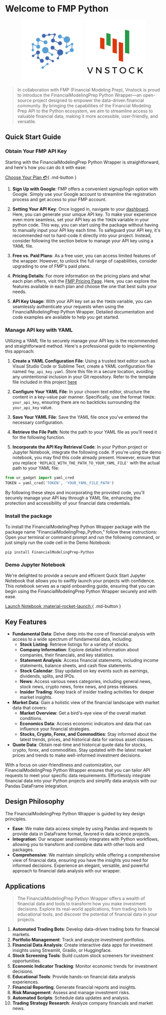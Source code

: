 # Welcome to FMP Python

<div id="logo" align="center">
    <img src="./assets/fmp_logo.png" alt= "logo"/>
    <img src = "./assets/vnstock_logo_color.png" alt="vnstock_logo"/>
</div>

> In collaboration with FMP (Financial Modeling Prep), Vnstock is proud to introduce the FinancialModelingPrep Python Wrapper—an open-source project designed to empower the data-driven financial community. By bringing the capabilities of the Financial Modeling Prep API to the Python ecosystem, we aim to streamline access to valuable financial data, making it more accessible, user-friendly, and versatile.

## Quick Start Guide
### Obtain Your FMP API Key

Starting with the FinancialModelingPrep Python Wrapper is straightforward, and here's how you can do it with ease:

[Choose Your Plan :credit_card:](https://site.financialmodelingprep.com/developer/docs/pricing?utm_source=thinhvu&utm_medium=FMP_Python_Package_Docs){ .md-button }

1. **Sign Up with Google**: FMP offers a convenient signup/login option with Google. Simply use your Google account to streamline the registration process and get access to your FMP account.
    
2. **Setting Your API Key**: Once logged in, navigate to your [dashboard](https://site.financialmodelingprep.com/developer/docs/dashboard). Here, you can generate your unique API key. To make your experience even more seamless, set your API key as the `TOKEN` variable in your python code. This way, you can start using the package without having to manually input your API key each time. 
To safeguard your API key, it's recommended not to hard-code it directly into your project. Instead, consider following the section below to manage your API key using a YAML file.
    
3. **Free vs. Paid Plans**: As a free user, you can access limited features of the wrapper. However, to unlock the full range of capabilities, consider upgrading to one of FMP's paid plans.
    
4. **Pricing Details**: For more information on the pricing plans and what each plan offers, visit the [FMP Pricing Page](https://site.financialmodelingprep.com/developer/docs/pricing?utm_source=thinhvu&utm_medium=FMP_Python_Package_Docs). Here, you can explore the features available in each plan and choose the one that best suits your needs.
    
5. **API Key Usage**: With your API key set as the `TOKEN` variable, you can seamlessly authenticate your requests when using the FinancialModelingPrep Python Wrapper. Detailed documentation and code examples are available to help you get started.

### Manage API key with YAML
Utilizing a YAML file to securely manage your API key is the recommended and straightforward method. Here's a professional guide to implementing this approach:

1. **Create a YAML Configuration File**: Using a trusted text editor such as Visual Studio Code or Sublime Text, create a YAML configuration file named `fmp_api_key.yaml`. Store this file in a secure location, avoiding any unintentional inclusion in your Git repository. Refer to the template file included in this project [here](https://github.com/thinh-vu/FinancialModelingPrep/blob/main/docs/secret_template.yml)
    
2. **Configure Your YAML File**: In your chosen text editor, structure the content in a key-value pair manner. Specifically, use the format `TOKEN: your_api_key`, ensuring there are no backticks surrounding the `your_api_key` value.
    
3. **Save Your YAML File**: Save the YAML file once you've entered the necessary configuration.
    
4. **Retrieve the File Path**: Note the path to your YAML file as you'll need it for the following function.
    
5. **Incorporate the API Key Retrieval Code**: In your Python project or Jupyter Notebook, integrate the following code. If you're using the demo notebook, you may find this code already present. However, ensure that you replace `'REPLACE_WITH_THE_PATH_TO_YOUR_YAML_FILE'` with the actual path to your YAML file:

```python
from ur_gadget import yaml_cred
TOKEN = yaml_cred('TOKEN', 'YOUR_YAML_FILE_PATH')
```

By following these steps and incorporating the provided code, you'll securely manage your API key through a YAML file, enhancing the protection and accessibility of your financial data credentials.

### Install the package

To install the FinancialModelingPrep Python Wrapper package with the package name "FinancialModelingPrep_Python," follow these instructions:
Open your terminal or command prompt and run the following command, or just simply run the code cell in the Demo Notebook:

```
pip install FinancialModelingPrep-Python
```

### Demo Jupyter Notebook

We're delighted to provide a secure and efficient Quick Start Jupyter Notebook that allows you to swiftly launch your projects with confidence. This notebook serves as a rapid onboarding guide, ensuring that you can begin using the FinancialModelingPrep Python Wrapper securely and with ease.


[Launch Notebook :material-rocket-launch:](#){ .md-button }

## Key Features

- **Fundamental Data**: Delve deep into the core of financial analysis with access to a wide spectrum of fundamental data, including:
    - **Stock Listing**: Retrieve listings for a variety of stocks.
    - **Company Information**: Explore detailed information about companies, their financials, and key statistics.
    - **Statement Analysis**: Access financial statements, including income statements, balance sheets, and cash flow statements.
    - **Stock Calendar**: Stay updated on key events such as earnings, dividends, splits, and IPOs.
    - **News**: Access various news categories, including general news, stock news, crypto news, forex news, and press releases.
    - **Insider Trading**: Keep track of insider trading activities for deeper market insights.
- **Market Data**: Gain a holistic view of the financial landscape with market data that covers:
    - **Market Overview**: Get a bird's-eye view of the overall market conditions.
    - **Economics Data**: Access economic indicators and data that can influence your financial strategies.
    - **Stocks, Crypto, Forex, and Commodities**: Stay informed about the latest trends, prices, and historical data for various asset classes.
- **Quote Data**: Obtain real-time and historical quote data for stocks, crypto, forex, and commodities. Stay updated with the latest market prices and trends to make well-informed investment decisions.

With a focus on user-friendliness and customization, our FinancialModelingPrep Python Wrapper ensures that you can tailor API requests to meet your specific data requirements. Effortlessly integrate financial data into your Python projects and simplify data analysis with our Pandas DataFrame integration.

## Design Philosophy

The FinancialModelingPrep Python Wrapper is guided by key design principles.

- **Ease**: We make data access simple by using Pandas and requests to provide data in DataFrame format, favored in data science projects.
- **Integration**: Our wrapper seamlessly integrates with Python workflows, allowing you to transform and combine data with other tools and packages.
- **Comprehensive**: We maintain simplicity while offering a comprehensive view of financial data, ensuring you have the insights you need for informed decisions.
Experience an elegant, versatile, and powerful approach to financial data analysis with our wrapper.


## Applications

> The FinancialModelingPrep Python Wrapper offers a wealth of financial data and tools to transform how you make investment decisions. Explore its real-world applications, from trading bots to educational tools, and discover the potential of financial data in your projects.

1. **Automated Trading Bots**: Develop data-driven trading bots for financial markets.
2. **Portfolio Management**: Track and analyze investment portfolios.
3. **Financial Data Analysis**: Create interactive data apps for investment insights using Streamlit, Gradio, or Huggingface.
4. **Stock Screening Tools**: Build custom stock screeners for investment opportunities.
5. **Economic Indicator Tracking**: Monitor economic trends for investment decisions.
6. **Educational Tools**: Provide hands-on financial data analysis experiences.
7. **Financial Reporting**: Generate financial reports and insights.
8. **Risk Management**: Assess and manage investment risks.
9. **Automated Scripts**: Schedule data updates and analysis.
10. **Trading Strategy Research**: Analyze company financials and market news.
